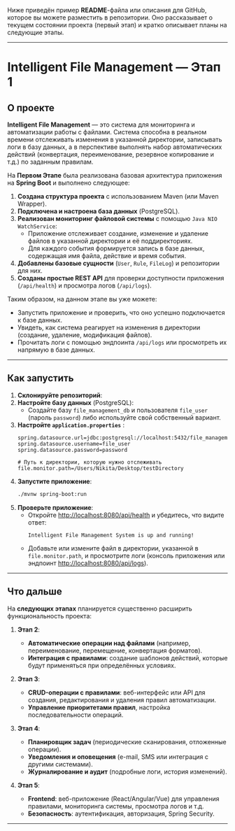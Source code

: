 Ниже приведён пример **README**-файла или описания для GitHub, которое вы можете разместить в репозитории. Оно рассказывает о текущем состоянии проекта (первый этап) и кратко описывает планы на следующие этапы.

---

# Intelligent File Management — Этап 1

## **О проекте**

**Intelligent File Management** — это система для мониторинга и автоматизации работы с файлами. Система способна в реальном времени отслеживать изменения в указанной директории, записывать логи в базу данных, а в перспективе выполнять набор автоматических действий (конвертация, переименование, резервное копирование и т.д.) по заданным правилам.

На **Первом Этапе** была реализована базовая архитектура приложения на **Spring Boot** и выполнено следующее:

1. **Создана структура проекта** с использованием Maven (или Maven Wrapper).
2. **Подключена и настроена база данных** (PostgreSQL).
3. **Реализован мониторинг файловой системы** с помощью `Java NIO WatchService`:
    - Приложение отслеживает создание, изменение и удаление файлов в указанной директории и её поддиректориях.
    - Для каждого события формируется запись в базе данных, содержащая имя файла, действие и время события.
4. **Добавлены базовые сущности** (`User`, `Rule`, `FileLog`) и репозитории для них.
5. **Созданы простые REST API** для проверки доступности приложения (`/api/health`) и просмотра логов (`/api/logs`).

Таким образом, на данном этапе вы уже можете:
- Запустить приложение и проверить, что оно успешно подключается к базе данных.
- Увидеть, как система реагирует на изменения в директории (создание, удаление, модификация файлов).
- Прочитать логи с помощью эндпоинта `/api/logs` или просмотреть их напрямую в базе данных.

---

## **Как запустить**

1. **Склонируйте репозиторий**:
2. **Настройте базу данных** (PostgreSQL):
    - Создайте базу `file_management_db` и пользователя `file_user` (пароль `password`) либо используйте свой собственный вариант.
3. **Настройте `application.properties`** :
   ```properties
   spring.datasource.url=jdbc:postgresql://localhost:5432/file_management_db
   spring.datasource.username=file_user
   spring.datasource.password=password

   # Путь к директории, которую нужно отслеживать
   file.monitor.path=/Users/Nikita/Desktop/testDirectory
   ```
4. **Запустите приложение**:
   ```bash
   ./mvnw spring-boot:run
   ```
5. **Проверьте приложение**:
    - Откройте [http://localhost:8080/api/health](http://localhost:8080/api/health) и убедитесь, что видите ответ:
      ```
      Intelligent File Management System is up and running!
      ```
    - Добавьте или измените файл в директории, указанной в `file.monitor.path`, и просмотрите логи (консоль приложения или эндпоинт [http://localhost:8080/api/logs](http://localhost:8080/api/logs)).

---

## **Что дальше**

На **следующих этапах** планируется существенно расширить функциональность проекта:

1. **Этап 2**:
    - **Автоматические операции над файлами** (например, переименование, перемещение, конвертация форматов).
    - **Интеграция с правилами**: создание шаблонов действий, которые будут применяться при определённых условиях.

2. **Этап 3**:
    - **CRUD-операции с правилами**: веб-интерфейс или API для создания, редактирования и удаления правил автоматизации.
    - **Управление приоритетами правил**, настройка последовательности операций.

3. **Этап 4**:
    - **Планировщик задач** (периодические сканирования, отложенные операции).
    - **Уведомления и оповещения** (e-mail, SMS или интеграция с другими системами).
    - **Журналирование и аудит** (подробные логи, история изменений).

4. **Этап 5**:
    - **Frontend**: веб-приложение (React/Angular/Vue) для управления правилами, мониторинга системы, просмотра логов и т.д.
    - **Безопасность**: аутентификация, авторизация, Spring Security.

---

